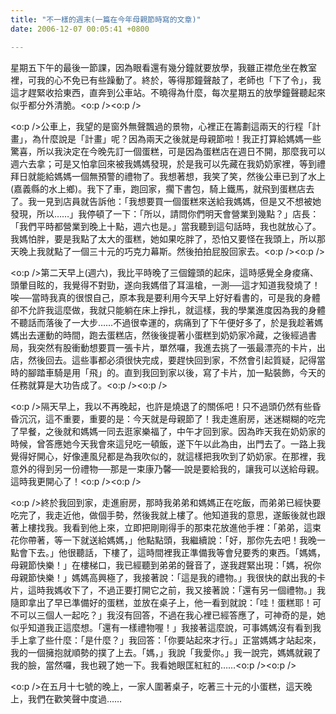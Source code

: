 ```yaml
---
title: "不一樣的週末(一篇在今年母親節時寫的文章)"
date: 2006-12-07 00:05:41 +0800

---
```



星期五下午的最後一節課，因為眼看還有幾分鐘就要放學，我雖正襟危坐在教室裡，可我的心不免已有些躁動了。終於，等得那鐘聲敲了，老師也「下了令」，我這才趕緊收拾東西，直奔到公車站。不曉得為什麼，每次星期五的放學鐘聲聽起來似乎都分外清脆。<o:p /><o:p />



<o:p />公車上，我望的是窗外無聲飄過的景物，心裡正在籌劃這兩天的行程「計畫」，為什麼說是「計畫」呢？因為兩天之後就是母親節啦！我正打算給媽媽一些驚喜，所以我決定在今晚先訂一個蛋糕，可是因為蛋糕店在週日不開，那麼我可以週六去拿；可是又怕拿回來被我媽媽發現，於是我可以先藏在我奶奶家裡，等到禮拜日就能給媽媽一個無預警的禮物了。我想著想，我笑了笑，然後公車已到了水上(嘉義縣的水上鄉)。我下了車，跑回家，擱下書包，騎上鐵馬，就飛到蛋糕店去了。我一見到店員就告訴他：「我想要買一個蛋糕來送給我媽媽，但是又不想被她發現，所以……」我停頓了一下：「所以，請問你們明天會營業到幾點？」店長：「我們平時都營業到晚上十點，週六也是。」當我聽到這句話時，我也就放心了。我媽怕胖，要是我點了太大的蛋糕，她如果吃胖了，恐怕又要怪在我頭上，所以那天晚上我就點了一個三十元的巧克力幕斯。然後拍拍屁股回家去。<o:p /><o:p />



<o:p />第二天早上(週六)，我比平時晚了三個鐘頭的起床，這時感覺全身痠痛、頭暈目眩的，我覺得不對勁，遂向我媽借了耳溫槍，一測──這才知道我發燒了！唉──當時我真的很恨自己，原本我是要利用今天早上好好看書的，可是我的身體卻不允許我這麼做，我就只能躺在床上掙扎，就這樣，我的學業進度因為我的身體不聽話而落後了一大步……不過很幸運的，病痛到了下午便好多了，於是我趁著媽媽出去運動的時間，跑去蛋糕店，然後後提著小蛋糕到奶奶家冷藏，之後經過書局，我突然有股衝動想要買一張卡片，單然囉，我進去挑了一張最漂亮的卡片，出店，然後回去。這些事都必須很快完成，要趕快回到家，不然會引起質疑，記得當時的腳踏車騎是用「飛」的。直到我回到家以後，寫了卡片，加一點裝飾，今天的任務就算是大功告成了。<o:p /><o:p />



<o:p />隔天早上，我以不再晚起，也許是燒退了的關係吧！只不過頭仍然有些昏昏沉沉，這不重要，重要的是：今天就是母親節了！我走進廚房，迷迷糊糊的吃完了早餐，之後就和媽媽一同去逛家樂福了，中午才回到家。因為昨天我在奶奶家的時候，曾答應她今天我會來這兒吃一頓飯，遂下午以此為由，出門去了。一路上我覺得好開心，好像連風兒都是為我吹似的，就這樣把我吹到了奶奶家。在那裡，我意外的得到另一份禮物──那是一束康乃馨──說是要給我的，讓我可以送給母親。這時我更開心了！<o:p /><o:p />



<o:p />終於我回到家，走進廚房，那時我弟弟和媽媽正在吃飯，而弟弟已經快要吃完了，我走近他，做個手勢，然後我就上樓了。他知道我的意思，遂飯後就也跟著上樓找我。我看到他上來，立即把剛剛得手的那束花放進他手裡：「弟弟，這束花你帶著，等一下就送給媽媽，」他點點頭，我繼續說：「好，那你先去吧！我晚一點會下去。」他很聽話，下樓了，這時間裡我正準備我等會兒要秀的東西。「媽媽，母親節快樂！」在樓梯口，我已經聽到弟弟的聲音了，遂我趕緊出現：「媽，祝你母親節快樂！」媽媽高興極了，我接著說：「這是我的禮物。」我很快的獻出我的卡片，這時我媽收下了，不過正要打開它之前，我又接著說：「還有另一個禮物。」我隨即拿出了早已準備好的蛋糕，並放在桌子上，他一看到就說：「哇！蛋糕耶！可不可以三個人一起吃？」我沒有回答，不過在我心裡已經答應了，可神奇的是，她似乎知道我正這麼想。「還有一樣禮物喔！」我接著這麼說，可事媽媽沒有看到我手上拿了些什麼：「是什麼？」我回答：「你要站起來才行。」正當媽媽才站起來，我的一個擁抱就順勢的撲了上去。「媽，」我說「我愛你。」我一說完，媽媽就親了我的臉，當然囉，我也親了她一下。我看她眼匡紅紅的……<o:p /><o:p />



<o:p />在五月十七號的晚上，一家人圍著桌子，吃著三十元的小蛋糕，這天晚上，我們在歡笑聲中度過……<br />

<br />
